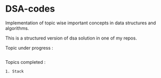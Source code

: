# DSA-codes
Implementation of topic wise important concepts in data structures and algorithms.

This is a structured version of dsa solution in one of my repos.

Topic under progress :

```

```

Topics completed :

```
1. Stack
```
